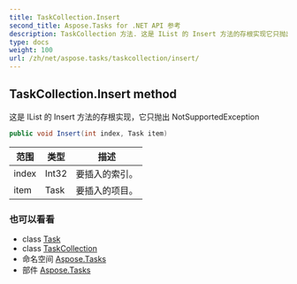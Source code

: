 ```yaml
---
title: TaskCollection.Insert
second_title: Aspose.Tasks for .NET API 参考
description: TaskCollection 方法. 这是 IList 的 Insert 方法的存根实现它只抛出 NotSupportedException
type: docs
weight: 100
url: /zh/net/aspose.tasks/taskcollection/insert/
---
```

## TaskCollection.Insert method

这是 IList 的 Insert 方法的存根实现，它只抛出 NotSupportedException

```csharp
public void Insert(int index, Task item)
```

| 范围 | 类型 | 描述 |
| --- | --- | --- |
| index | Int32 | 要插入的索引。 |
| item | Task | 要插入的项目。 |

### 也可以看看

* class [Task](../../task/)
* class [TaskCollection](../)
* 命名空间 [Aspose.Tasks](../../taskcollection/)
* 部件 [Aspose.Tasks](../../../)


